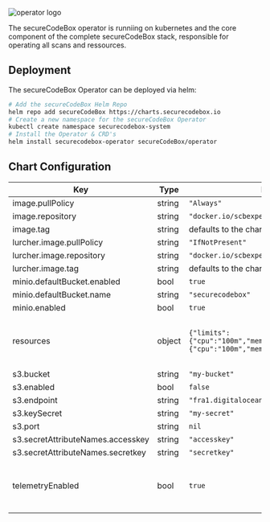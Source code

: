 ![operator logo](https://docs.securecodebox.io/img/Logo%20Color.svg)

The secureCodeBox operator is runniing on kubernetes and the core component of the complete secureCodeBox stack, responsible for operating all scans and ressources.

<!-- end -->

## Deployment

The secureCodeBox Operator can be deployed via helm:

```bash
# Add the secureCodeBox Helm Repo
helm repo add secureCodeBox https://charts.securecodebox.io
# Create a new namespace for the secureCodeBox Operator
kubectl create namespace securecodebox-system
# Install the Operator & CRD's
helm install securecodebox-operator secureCodeBox/operator
```

## Chart Configuration

| Key | Type | Default | Description |
|-----|------|---------|-------------|
| image.pullPolicy | string | `"Always"` | Image pull policy |
| image.repository | string | `"docker.io/scbexperimental/operator"` | The operator image repository |
| image.tag | string | defaults to the charts version | Parser image tag |
| lurcher.image.pullPolicy | string | `"IfNotPresent"` | Image pull policy |
| lurcher.image.repository | string | `"docker.io/scbexperimental/lurcher"` | The operator image repository |
| lurcher.image.tag | string | defaults to the charts version | Parser image tag |
| minio.defaultBucket.enabled | bool | `true` |  |
| minio.defaultBucket.name | string | `"securecodebox"` |  |
| minio.enabled | bool | `true` |  |
| resources | object | `{"limits":{"cpu":"100m","memory":"30Mi"},"requests":{"cpu":"100m","memory":"20Mi"}}` | CPU/memory resource requests/limits (see: https://kubernetes.io/docs/tasks/configure-pod-container/assign-memory-resource/, https://kubernetes.io/docs/tasks/configure-pod-container/assign-cpu-resource/) |
| s3.bucket | string | `"my-bucket"` |  |
| s3.enabled | bool | `false` |  |
| s3.endpoint | string | `"fra1.digitaloceanspaces.com"` |  |
| s3.keySecret | string | `"my-secret"` |  |
| s3.port | string | `nil` |  |
| s3.secretAttributeNames.accesskey | string | `"accesskey"` |  |
| s3.secretAttributeNames.secretkey | string | `"secretkey"` |  |
| telemetryEnabled | bool | `true` | The Operator sends anonymous telemetry data, to give the team an overview how much the secureCodeBox is used. Find out more at https://www.securecodebox.io/telemetry |

